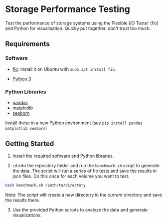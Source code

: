 # Storage Performance Testing

Test the performance of storage systems using the Flexible I/O Tester (fio) and
Python for visualisation. Quicky put together, don't trust too much.

## Requirements

### Software

- [fio](https://fio.readthedocs.io/en/latest/): Install it on Ubuntu with `sudo apt install fio`.

- [Python 3](https://www.python.org/downloads/)

### Python Libraries

- [pandas](https://pandas.pydata.org/)
- [matplotlib](https://matplotlib.org/)
- [seaborn](https://seaborn.pydata.org/)

Install these in a new Python environment 
(say `pip install pandas matplotlib seaborn`)

## Getting Started

1. Install the required software and Python libraries.

2. `cd` into the repository folder and run the `benchmark.sh` script to generate
   the data. The script will run a series of fio tests and save the results in
   json files. Do this once for each volume you want to test.

```bash
bash benchmark.sh /path/to/directory
```
Note: The script will create a new directory in the *current* directory and save
the results there.

3. Use the provided Python scripts to analyze the data and generate
   visualizations.
